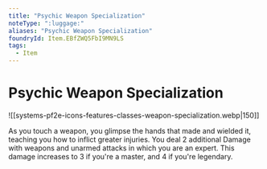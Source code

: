 ```yaml
---
title: "Psychic Weapon Specialization"
noteType: ":luggage:"
aliases: "Psychic Weapon Specialization"
foundryId: Item.EBfZWQ5FbI9MN9LS
tags:
  - Item
---
```


# Psychic Weapon Specialization
![[systems-pf2e-icons-features-classes-weapon-specialization.webp|150]]

As you touch a weapon, you glimpse the hands that made and wielded it, teaching you how to inflict greater injuries. You deal 2 additional Damage with weapons and unarmed attacks in which you are an expert. This damage increases to 3 if you're a master, and 4 if you're legendary.
